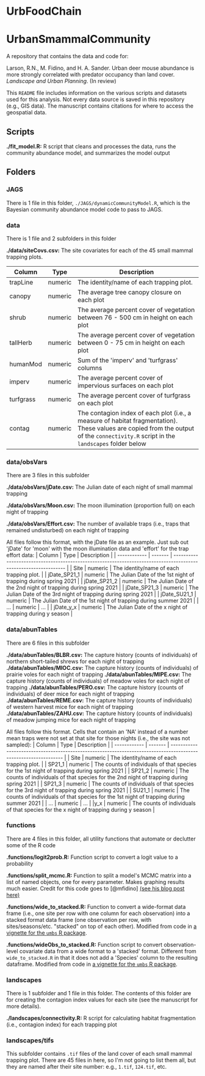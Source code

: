 # UrbFoodChain
# UrbanSmammalCommunity
A repository that contains the data and code for:

Larson, R.N., M. Fidino, and H. A. Sander. Urban deer mouse abundance is more strongly correlated with predator occupancy than land cover. *Landscape and Urban Planning*. (In review)


This `README` file includes information on the various scripts and datasets used for this analysis. Not every data source is saved in this repository (e.g., GIS data). The manuscript contains citations for where to access the geospatial data.


<h2>Scripts</h2> </div>

**./fit_model.R:** R script that cleans and processes the data, runs the community abundance model, and summarizes the model output

<h2>Folders</h2>
<h3>JAGS</h3>

There is 1 file in this folder, `./JAGS/dynamicCommunityModel.R`, which is the Bayesian community abundance model code to pass to JAGS.

<h3>data</h3>

There is 1 file and 2 subfolders in this folder

**./data/siteCovs.csv:** The site covariates for each of the 45 small mammal trapping plots.

| Column    | Type    | Description                                                                                                        |
| --------- | ------- | ------------------------------------------------------------------------------------------------------------------ |
| trapLine  | numeric | The identity/name of each trapping plot.                                                                           |
| canopy    | numeric | The average tree canopy closure on each plot                                                                       |
| shrub     | numeric | The average percent cover of vegetation between 76 - 500 cm in height on each plot |
| tallHerb  | numeric | The average percent cover of vegetation between 0 - 75 cm in height on each plot |
| humanMod  | numeric | Sum of the 'imperv' and 'turfgrass' columns                                                                        |
| imperv    | numeric | The average percent cover of impervious surfaces on each plot |
| turfgrass | numeric | The average percent cover of turfgrass on each plot |
| contag    | numeric | The contagion index of each plot (i.e., a measure of habitat fragmentation). These values are copied from the output of the `connectivity.R` script in the `landscapes` folder below                                      |

<h3>data/obsVars</h3>

There are 3 files in this subfolder

**./data/obsVars/jDate.csv:** The Julian date of each night of small mammal trapping

**./data/obsVars/Moon.csv:** The moon illumination (proportion full) on each night of trapping

**./data/obsVars/Effort.csv:** The number of available traps (i.e., traps that remained undisturbed) on each night of trapping

All files follow this format, with the jDate file as an example. Just sub out 'jDate' for 'moon' with the moon illumination data and 'effort' for the trap effort data:
| Column       | Type    | Description                                                                                                      |
| ------------ | ------- | ---------------------------------------------------------------------------------------------------------------- |
| Site         | numeric | The identity/name of each trapping plot.                                                                         |
| jDate_SP21_1 | numeric | The Julian Date of the 1st night of trapping during spring 2021                                                  |
| jDate_SP21_2 | numeric | The Julian Date of the 2nd night of trapping during spring 2021                                                  |
| jDate_SP21_3 | numeric | The Julian Date of the 3rd night of trapping during spring 2021                                                  |
| jDate_SU21_1 | numeric | The Julian Date of the 1st night of trapping during summer 2021                                                  |
| ... | numeric | ...                                                |
| jDate_y_x  | numeric | The Julian Date of the x night of trapping during y season                                                 |

<h3>data/abunTables</h3>

There are 6 files in this subfolder

**./data/abunTables/BLBR.csv:** The capture history (counts of individuals) of northern short-tailed shrews for each night of trapping
**./data/abunTables/MIOC.csv:** The capture history (counts of individuals) of prairie voles for each night of trapping
**./data/abunTables/MIPE.csv:** The capture history (counts of individuals) of meadow voles for each night of trapping
**./data/abunTables/PERO.csv:** The capture history (counts of individuals) of deer mice for each night of trapping
**./data/abunTables/REME.csv:** The capture history (counts of individuals) of western harvest mice for each night of trapping
**./data/abunTables/ZAHU.csv:** The capture history (counts of individuals) of meadow jumping mice for each night of trapping

All files follow this format. Cells that contain an 'NA' instead of a number mean traps were not set at that site for those nights (i.e., the site was not sampled):
| Column       | Type    | Description                                                                                                      |
| ------------ | ------- | ---------------------------------------------------------------------------------------------------------------- |
| Site         | numeric | The identity/name of each trapping plot.                                                                         |
| SP21_1 | numeric | The counts of individuals of that species for the 1st night of trapping during spring 2021                                                  |
| SP21_2 | numeric | The counts of individuals of that species for the 2nd night of trapping during spring 2021                                                  |
| SP21_3 | numeric | The counts of individuals of that species for the 3rd night of trapping during spring 2021                                                  |
| SU21_1 | numeric | The counts of individuals of that species for the 1st night of trapping during summer 2021                                                  |
| ... | numeric | ...                                                |
|y_x  | numeric | The counts of individuals of that species for the x night of trapping during y season                                     |

<h3>functions</h3>

There are 4 files in this folder, all utility functions that automate or declutter some of the R code

**.functions/logit2prob.R:** Function script to convert a logit value to a probability

**.functions/split_mcmc.R:** Function to split a model's MCMC matrix into a list of named objects, one for every parameter. Makes graphing results much easier. Credit for this code goes to [@mfidino] [(see his blog post here)](masonfidino.com/split_mcmc/)

**.functions/wide_to_stacked.R:** Function to convert a wide-format data frame (i.e., one site per row with one column for each observation) into a stacked format data frame (one observation per row, with sites/seasons/etc. "stacked" on top of each other). Modified from code in [a vignette for the `umbs` R package](github.com/kenkellner/umbs/blob/master/vignettes/random-effects.Rmd).

**.functions/wideObs_to_stacked.R:** Function script to convert observation-level covariate data from a wide format to a 'stacked' format. Different from `wide_to_stacked.R` in that it does not add a 'Species' column to the resulting dataframe. Modified from code in [a vignette for the `umbs` R package](github.com/kenkellner/umbs/blob/master/vignettes/random-effects.Rmd).

<h3>landscapes</h3>

There is 1 subfolder and 1 file in this folder. The contents of this folder are for creating the contagion index values for each site (see the manuscript for more details).

**./landscapes/connectivity.R:** R script for calculating habitat fragmentation (i.e., contagion index) for each trapping plot

<h3>landscapes/tifs</h3>

This subfolder contains `.tif` files of the land cover of each small mammal trapping plot. There are 45 files in here, so I'm not going to list them all, but they are named after their site number: e.g., `1.tif`, `124.tif`, etc.
